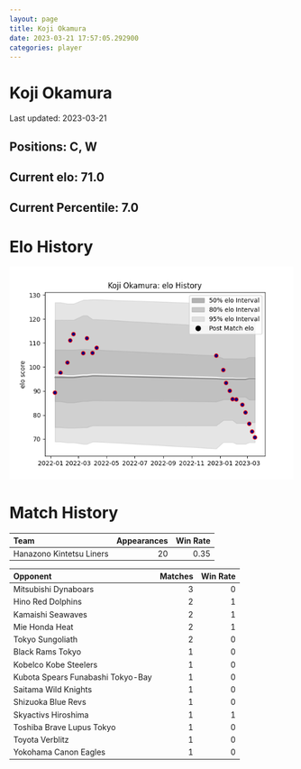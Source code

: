 ```yaml
---  
layout: page  
title: Koji Okamura  
date: 2023-03-21 17:57:05.292900  
categories: player  
---
```

# Koji Okamura


Last updated: 2023-03-21
## Positions: C, W

## Current elo: 71.0

## Current Percentile: 7.0

# Elo History


![elo history](history_KojiOkamura.png)
# Match History


| Team                     |   Appearances |   Win Rate |
|:-------------------------|--------------:|-----------:|
| Hanazono Kintetsu Liners |            20 |       0.35 |

| Opponent                          |   Matches |   Win Rate |
|:----------------------------------|----------:|-----------:|
| Mitsubishi Dynaboars              |         3 |          0 |
| Hino Red Dolphins                 |         2 |          1 |
| Kamaishi Seawaves                 |         2 |          1 |
| Mie Honda Heat                    |         2 |          1 |
| Tokyo Sungoliath                  |         2 |          0 |
| Black Rams Tokyo                  |         1 |          0 |
| Kobelco Kobe Steelers             |         1 |          0 |
| Kubota Spears Funabashi Tokyo-Bay |         1 |          0 |
| Saitama Wild Knights              |         1 |          0 |
| Shizuoka Blue Revs                |         1 |          0 |
| Skyactivs Hiroshima               |         1 |          1 |
| Toshiba Brave Lupus Tokyo         |         1 |          0 |
| Toyota Verblitz                   |         1 |          0 |
| Yokohama Canon Eagles             |         1 |          0 |